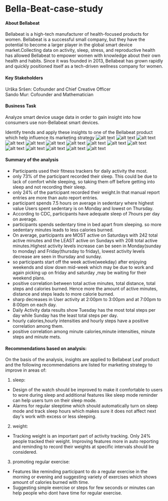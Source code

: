 # Bella-Beat-case-study
#### About Bellabeat

Bellabeat is a high-tech manufacturer of health-focused products for women. Bellabeat is a successful small company, but they have the potential to become a larger player in the global smart device market.Collecting data on activity, sleep, stress, and reproductive health has allowed Bellabeat to empower women with knowledge about their own health and habits. Since it was founded in 2013, Bellabeat has grown rapidly and quickly positioned itself as a tech-driven wellness company for women.

#### Key Stakeholders

Urška Sršen: Cofounder and Chief Creative Officer\
Sando Mur: Cofounder and Mathematician
#### Business Task
Analyze smart device usage data in order to gain insight into how consumers use non-Bellabeat smart devices.

Identify trends and apply these insights to one of the Bellabeat product which help influence its marketing strategy
![alt text](https://www.kaggleusercontent.com/kf/68384773/eyJhbGciOiJkaXIiLCJlbmMiOiJBMTI4Q0JDLUhTMjU2In0..pDnhaiRoxXnyTS_K3iiAJg.a5tBnMJ9vQu_A4sgw3k2zRa_Nju7aqjm8IDihKXMstLdfDr4IAfhsRAKWd--Eu5nQCK2xO6XHkW6K-DteSnnxOALgaKfZSrUsJdZ6XULPL_Ab69-L6Z4AapC_DxiYfbmCDEVKjIRIFJ1aMyBOUzhUUL8bSO4QIG_i6uNHfTMcHTQIMCYy2eAHKfVu4BXFR6LeXJV-DwajiJkbVNfVI95KgavSe-7A3Hl_Myez2uHg5QYrKB3rUXHbWuyT8ErtGjbwFGr4kY69yQ7iF7lgeaEFjDkeIcfueCSXy2YtmM3Qka1cgHkPwVW8RrNUOtQDgA01uPQLNXHXaUK7Tf6yJYGATMbitMm0UzK92qwlLFSg2K85O9aW7shFdRAe-8YOhq2t5J003-Hh2YkrylEn-mTZKRfxtG1Lo5-40dzIBxr8zBNbWg1PRrwCOrElSkt9G8j3iswJUKReOAFpfI3g-G4fC4y8Ui09yO-jZnRc13SEyD-znt4sh2-ljdjVP6Y6NG7gOcRhjbs9tOhJUlF6ojww0-_WzPDPP8tYVdv6Pv6E6soEVt-EZgZtebTx3jAWU-sQRzv06IQnyLo-GTUlG5fokHKZ7_yJbaR6mrTTINDJdyZbKu0CteD2G3seHN5-l9dy3a_1K_5EkFVh67ZUIPwQyTGYFnTDaaq2cnf-nOUfI0.RX-EEjJcyk3LAD_v8JSciw/__results___files/__results___29_0.png)
![alt text](https://www.kaggleusercontent.com/kf/68384773/eyJhbGciOiJkaXIiLCJlbmMiOiJBMTI4Q0JDLUhTMjU2In0..pDnhaiRoxXnyTS_K3iiAJg.a5tBnMJ9vQu_A4sgw3k2zRa_Nju7aqjm8IDihKXMstLdfDr4IAfhsRAKWd--Eu5nQCK2xO6XHkW6K-DteSnnxOALgaKfZSrUsJdZ6XULPL_Ab69-L6Z4AapC_DxiYfbmCDEVKjIRIFJ1aMyBOUzhUUL8bSO4QIG_i6uNHfTMcHTQIMCYy2eAHKfVu4BXFR6LeXJV-DwajiJkbVNfVI95KgavSe-7A3Hl_Myez2uHg5QYrKB3rUXHbWuyT8ErtGjbwFGr4kY69yQ7iF7lgeaEFjDkeIcfueCSXy2YtmM3Qka1cgHkPwVW8RrNUOtQDgA01uPQLNXHXaUK7Tf6yJYGATMbitMm0UzK92qwlLFSg2K85O9aW7shFdRAe-8YOhq2t5J003-Hh2YkrylEn-mTZKRfxtG1Lo5-40dzIBxr8zBNbWg1PRrwCOrElSkt9G8j3iswJUKReOAFpfI3g-G4fC4y8Ui09yO-jZnRc13SEyD-znt4sh2-ljdjVP6Y6NG7gOcRhjbs9tOhJUlF6ojww0-_WzPDPP8tYVdv6Pv6E6soEVt-EZgZtebTx3jAWU-sQRzv06IQnyLo-GTUlG5fokHKZ7_yJbaR6mrTTINDJdyZbKu0CteD2G3seHN5-l9dy3a_1K_5EkFVh67ZUIPwQyTGYFnTDaaq2cnf-nOUfI0.RX-EEjJcyk3LAD_v8JSciw/__results___files/__results___45_0.png)
![alt text](https://www.kaggleusercontent.com/kf/68384773/eyJhbGciOiJkaXIiLCJlbmMiOiJBMTI4Q0JDLUhTMjU2In0..pDnhaiRoxXnyTS_K3iiAJg.a5tBnMJ9vQu_A4sgw3k2zRa_Nju7aqjm8IDihKXMstLdfDr4IAfhsRAKWd--Eu5nQCK2xO6XHkW6K-DteSnnxOALgaKfZSrUsJdZ6XULPL_Ab69-L6Z4AapC_DxiYfbmCDEVKjIRIFJ1aMyBOUzhUUL8bSO4QIG_i6uNHfTMcHTQIMCYy2eAHKfVu4BXFR6LeXJV-DwajiJkbVNfVI95KgavSe-7A3Hl_Myez2uHg5QYrKB3rUXHbWuyT8ErtGjbwFGr4kY69yQ7iF7lgeaEFjDkeIcfueCSXy2YtmM3Qka1cgHkPwVW8RrNUOtQDgA01uPQLNXHXaUK7Tf6yJYGATMbitMm0UzK92qwlLFSg2K85O9aW7shFdRAe-8YOhq2t5J003-Hh2YkrylEn-mTZKRfxtG1Lo5-40dzIBxr8zBNbWg1PRrwCOrElSkt9G8j3iswJUKReOAFpfI3g-G4fC4y8Ui09yO-jZnRc13SEyD-znt4sh2-ljdjVP6Y6NG7gOcRhjbs9tOhJUlF6ojww0-_WzPDPP8tYVdv6Pv6E6soEVt-EZgZtebTx3jAWU-sQRzv06IQnyLo-GTUlG5fokHKZ7_yJbaR6mrTTINDJdyZbKu0CteD2G3seHN5-l9dy3a_1K_5EkFVh67ZUIPwQyTGYFnTDaaq2cnf-nOUfI0.RX-EEjJcyk3LAD_v8JSciw/__results___files/__results___47_0.png)
![alt text](https://www.kaggleusercontent.com/kf/68384773/eyJhbGciOiJkaXIiLCJlbmMiOiJBMTI4Q0JDLUhTMjU2In0..pDnhaiRoxXnyTS_K3iiAJg.a5tBnMJ9vQu_A4sgw3k2zRa_Nju7aqjm8IDihKXMstLdfDr4IAfhsRAKWd--Eu5nQCK2xO6XHkW6K-DteSnnxOALgaKfZSrUsJdZ6XULPL_Ab69-L6Z4AapC_DxiYfbmCDEVKjIRIFJ1aMyBOUzhUUL8bSO4QIG_i6uNHfTMcHTQIMCYy2eAHKfVu4BXFR6LeXJV-DwajiJkbVNfVI95KgavSe-7A3Hl_Myez2uHg5QYrKB3rUXHbWuyT8ErtGjbwFGr4kY69yQ7iF7lgeaEFjDkeIcfueCSXy2YtmM3Qka1cgHkPwVW8RrNUOtQDgA01uPQLNXHXaUK7Tf6yJYGATMbitMm0UzK92qwlLFSg2K85O9aW7shFdRAe-8YOhq2t5J003-Hh2YkrylEn-mTZKRfxtG1Lo5-40dzIBxr8zBNbWg1PRrwCOrElSkt9G8j3iswJUKReOAFpfI3g-G4fC4y8Ui09yO-jZnRc13SEyD-znt4sh2-ljdjVP6Y6NG7gOcRhjbs9tOhJUlF6ojww0-_WzPDPP8tYVdv6Pv6E6soEVt-EZgZtebTx3jAWU-sQRzv06IQnyLo-GTUlG5fokHKZ7_yJbaR6mrTTINDJdyZbKu0CteD2G3seHN5-l9dy3a_1K_5EkFVh67ZUIPwQyTGYFnTDaaq2cnf-nOUfI0.RX-EEjJcyk3LAD_v8JSciw/__results___files/__results___49_1.png)
![alt text](https://www.kaggleusercontent.com/kf/68384773/eyJhbGciOiJkaXIiLCJlbmMiOiJBMTI4Q0JDLUhTMjU2In0..pDnhaiRoxXnyTS_K3iiAJg.a5tBnMJ9vQu_A4sgw3k2zRa_Nju7aqjm8IDihKXMstLdfDr4IAfhsRAKWd--Eu5nQCK2xO6XHkW6K-DteSnnxOALgaKfZSrUsJdZ6XULPL_Ab69-L6Z4AapC_DxiYfbmCDEVKjIRIFJ1aMyBOUzhUUL8bSO4QIG_i6uNHfTMcHTQIMCYy2eAHKfVu4BXFR6LeXJV-DwajiJkbVNfVI95KgavSe-7A3Hl_Myez2uHg5QYrKB3rUXHbWuyT8ErtGjbwFGr4kY69yQ7iF7lgeaEFjDkeIcfueCSXy2YtmM3Qka1cgHkPwVW8RrNUOtQDgA01uPQLNXHXaUK7Tf6yJYGATMbitMm0UzK92qwlLFSg2K85O9aW7shFdRAe-8YOhq2t5J003-Hh2YkrylEn-mTZKRfxtG1Lo5-40dzIBxr8zBNbWg1PRrwCOrElSkt9G8j3iswJUKReOAFpfI3g-G4fC4y8Ui09yO-jZnRc13SEyD-znt4sh2-ljdjVP6Y6NG7gOcRhjbs9tOhJUlF6ojww0-_WzPDPP8tYVdv6Pv6E6soEVt-EZgZtebTx3jAWU-sQRzv06IQnyLo-GTUlG5fokHKZ7_yJbaR6mrTTINDJdyZbKu0CteD2G3seHN5-l9dy3a_1K_5EkFVh67ZUIPwQyTGYFnTDaaq2cnf-nOUfI0.RX-EEjJcyk3LAD_v8JSciw/__results___files/__results___51_0.png)
![alt text](https://www.kaggleusercontent.com/kf/68384773/eyJhbGciOiJkaXIiLCJlbmMiOiJBMTI4Q0JDLUhTMjU2In0..pDnhaiRoxXnyTS_K3iiAJg.a5tBnMJ9vQu_A4sgw3k2zRa_Nju7aqjm8IDihKXMstLdfDr4IAfhsRAKWd--Eu5nQCK2xO6XHkW6K-DteSnnxOALgaKfZSrUsJdZ6XULPL_Ab69-L6Z4AapC_DxiYfbmCDEVKjIRIFJ1aMyBOUzhUUL8bSO4QIG_i6uNHfTMcHTQIMCYy2eAHKfVu4BXFR6LeXJV-DwajiJkbVNfVI95KgavSe-7A3Hl_Myez2uHg5QYrKB3rUXHbWuyT8ErtGjbwFGr4kY69yQ7iF7lgeaEFjDkeIcfueCSXy2YtmM3Qka1cgHkPwVW8RrNUOtQDgA01uPQLNXHXaUK7Tf6yJYGATMbitMm0UzK92qwlLFSg2K85O9aW7shFdRAe-8YOhq2t5J003-Hh2YkrylEn-mTZKRfxtG1Lo5-40dzIBxr8zBNbWg1PRrwCOrElSkt9G8j3iswJUKReOAFpfI3g-G4fC4y8Ui09yO-jZnRc13SEyD-znt4sh2-ljdjVP6Y6NG7gOcRhjbs9tOhJUlF6ojww0-_WzPDPP8tYVdv6Pv6E6soEVt-EZgZtebTx3jAWU-sQRzv06IQnyLo-GTUlG5fokHKZ7_yJbaR6mrTTINDJdyZbKu0CteD2G3seHN5-l9dy3a_1K_5EkFVh67ZUIPwQyTGYFnTDaaq2cnf-nOUfI0.RX-EEjJcyk3LAD_v8JSciw/__results___files/__results___53_0.png)
![alt text](https://www.kaggleusercontent.com/kf/68384773/eyJhbGciOiJkaXIiLCJlbmMiOiJBMTI4Q0JDLUhTMjU2In0..pDnhaiRoxXnyTS_K3iiAJg.a5tBnMJ9vQu_A4sgw3k2zRa_Nju7aqjm8IDihKXMstLdfDr4IAfhsRAKWd--Eu5nQCK2xO6XHkW6K-DteSnnxOALgaKfZSrUsJdZ6XULPL_Ab69-L6Z4AapC_DxiYfbmCDEVKjIRIFJ1aMyBOUzhUUL8bSO4QIG_i6uNHfTMcHTQIMCYy2eAHKfVu4BXFR6LeXJV-DwajiJkbVNfVI95KgavSe-7A3Hl_Myez2uHg5QYrKB3rUXHbWuyT8ErtGjbwFGr4kY69yQ7iF7lgeaEFjDkeIcfueCSXy2YtmM3Qka1cgHkPwVW8RrNUOtQDgA01uPQLNXHXaUK7Tf6yJYGATMbitMm0UzK92qwlLFSg2K85O9aW7shFdRAe-8YOhq2t5J003-Hh2YkrylEn-mTZKRfxtG1Lo5-40dzIBxr8zBNbWg1PRrwCOrElSkt9G8j3iswJUKReOAFpfI3g-G4fC4y8Ui09yO-jZnRc13SEyD-znt4sh2-ljdjVP6Y6NG7gOcRhjbs9tOhJUlF6ojww0-_WzPDPP8tYVdv6Pv6E6soEVt-EZgZtebTx3jAWU-sQRzv06IQnyLo-GTUlG5fokHKZ7_yJbaR6mrTTINDJdyZbKu0CteD2G3seHN5-l9dy3a_1K_5EkFVh67ZUIPwQyTGYFnTDaaq2cnf-nOUfI0.RX-EEjJcyk3LAD_v8JSciw/__results___files/__results___55_1.png)
![alt text](https://www.kaggleusercontent.com/kf/68384773/eyJhbGciOiJkaXIiLCJlbmMiOiJBMTI4Q0JDLUhTMjU2In0..pDnhaiRoxXnyTS_K3iiAJg.a5tBnMJ9vQu_A4sgw3k2zRa_Nju7aqjm8IDihKXMstLdfDr4IAfhsRAKWd--Eu5nQCK2xO6XHkW6K-DteSnnxOALgaKfZSrUsJdZ6XULPL_Ab69-L6Z4AapC_DxiYfbmCDEVKjIRIFJ1aMyBOUzhUUL8bSO4QIG_i6uNHfTMcHTQIMCYy2eAHKfVu4BXFR6LeXJV-DwajiJkbVNfVI95KgavSe-7A3Hl_Myez2uHg5QYrKB3rUXHbWuyT8ErtGjbwFGr4kY69yQ7iF7lgeaEFjDkeIcfueCSXy2YtmM3Qka1cgHkPwVW8RrNUOtQDgA01uPQLNXHXaUK7Tf6yJYGATMbitMm0UzK92qwlLFSg2K85O9aW7shFdRAe-8YOhq2t5J003-Hh2YkrylEn-mTZKRfxtG1Lo5-40dzIBxr8zBNbWg1PRrwCOrElSkt9G8j3iswJUKReOAFpfI3g-G4fC4y8Ui09yO-jZnRc13SEyD-znt4sh2-ljdjVP6Y6NG7gOcRhjbs9tOhJUlF6ojww0-_WzPDPP8tYVdv6Pv6E6soEVt-EZgZtebTx3jAWU-sQRzv06IQnyLo-GTUlG5fokHKZ7_yJbaR6mrTTINDJdyZbKu0CteD2G3seHN5-l9dy3a_1K_5EkFVh67ZUIPwQyTGYFnTDaaq2cnf-nOUfI0.RX-EEjJcyk3LAD_v8JSciw/__results___files/__results___57_1.png)
![alt text](https://www.kaggleusercontent.com/kf/68384773/eyJhbGciOiJkaXIiLCJlbmMiOiJBMTI4Q0JDLUhTMjU2In0..pDnhaiRoxXnyTS_K3iiAJg.a5tBnMJ9vQu_A4sgw3k2zRa_Nju7aqjm8IDihKXMstLdfDr4IAfhsRAKWd--Eu5nQCK2xO6XHkW6K-DteSnnxOALgaKfZSrUsJdZ6XULPL_Ab69-L6Z4AapC_DxiYfbmCDEVKjIRIFJ1aMyBOUzhUUL8bSO4QIG_i6uNHfTMcHTQIMCYy2eAHKfVu4BXFR6LeXJV-DwajiJkbVNfVI95KgavSe-7A3Hl_Myez2uHg5QYrKB3rUXHbWuyT8ErtGjbwFGr4kY69yQ7iF7lgeaEFjDkeIcfueCSXy2YtmM3Qka1cgHkPwVW8RrNUOtQDgA01uPQLNXHXaUK7Tf6yJYGATMbitMm0UzK92qwlLFSg2K85O9aW7shFdRAe-8YOhq2t5J003-Hh2YkrylEn-mTZKRfxtG1Lo5-40dzIBxr8zBNbWg1PRrwCOrElSkt9G8j3iswJUKReOAFpfI3g-G4fC4y8Ui09yO-jZnRc13SEyD-znt4sh2-ljdjVP6Y6NG7gOcRhjbs9tOhJUlF6ojww0-_WzPDPP8tYVdv6Pv6E6soEVt-EZgZtebTx3jAWU-sQRzv06IQnyLo-GTUlG5fokHKZ7_yJbaR6mrTTINDJdyZbKu0CteD2G3seHN5-l9dy3a_1K_5EkFVh67ZUIPwQyTGYFnTDaaq2cnf-nOUfI0.RX-EEjJcyk3LAD_v8JSciw/__results___files/__results___59_1.png)
![alt text](https://www.kaggleusercontent.com/kf/68384773/eyJhbGciOiJkaXIiLCJlbmMiOiJBMTI4Q0JDLUhTMjU2In0..pDnhaiRoxXnyTS_K3iiAJg.a5tBnMJ9vQu_A4sgw3k2zRa_Nju7aqjm8IDihKXMstLdfDr4IAfhsRAKWd--Eu5nQCK2xO6XHkW6K-DteSnnxOALgaKfZSrUsJdZ6XULPL_Ab69-L6Z4AapC_DxiYfbmCDEVKjIRIFJ1aMyBOUzhUUL8bSO4QIG_i6uNHfTMcHTQIMCYy2eAHKfVu4BXFR6LeXJV-DwajiJkbVNfVI95KgavSe-7A3Hl_Myez2uHg5QYrKB3rUXHbWuyT8ErtGjbwFGr4kY69yQ7iF7lgeaEFjDkeIcfueCSXy2YtmM3Qka1cgHkPwVW8RrNUOtQDgA01uPQLNXHXaUK7Tf6yJYGATMbitMm0UzK92qwlLFSg2K85O9aW7shFdRAe-8YOhq2t5J003-Hh2YkrylEn-mTZKRfxtG1Lo5-40dzIBxr8zBNbWg1PRrwCOrElSkt9G8j3iswJUKReOAFpfI3g-G4fC4y8Ui09yO-jZnRc13SEyD-znt4sh2-ljdjVP6Y6NG7gOcRhjbs9tOhJUlF6ojww0-_WzPDPP8tYVdv6Pv6E6soEVt-EZgZtebTx3jAWU-sQRzv06IQnyLo-GTUlG5fokHKZ7_yJbaR6mrTTINDJdyZbKu0CteD2G3seHN5-l9dy3a_1K_5EkFVh67ZUIPwQyTGYFnTDaaq2cnf-nOUfI0.RX-EEjJcyk3LAD_v8JSciw/__results___files/__results___61_1.png)
![alt text](https://www.kaggleusercontent.com/kf/68384773/eyJhbGciOiJkaXIiLCJlbmMiOiJBMTI4Q0JDLUhTMjU2In0..pDnhaiRoxXnyTS_K3iiAJg.a5tBnMJ9vQu_A4sgw3k2zRa_Nju7aqjm8IDihKXMstLdfDr4IAfhsRAKWd--Eu5nQCK2xO6XHkW6K-DteSnnxOALgaKfZSrUsJdZ6XULPL_Ab69-L6Z4AapC_DxiYfbmCDEVKjIRIFJ1aMyBOUzhUUL8bSO4QIG_i6uNHfTMcHTQIMCYy2eAHKfVu4BXFR6LeXJV-DwajiJkbVNfVI95KgavSe-7A3Hl_Myez2uHg5QYrKB3rUXHbWuyT8ErtGjbwFGr4kY69yQ7iF7lgeaEFjDkeIcfueCSXy2YtmM3Qka1cgHkPwVW8RrNUOtQDgA01uPQLNXHXaUK7Tf6yJYGATMbitMm0UzK92qwlLFSg2K85O9aW7shFdRAe-8YOhq2t5J003-Hh2YkrylEn-mTZKRfxtG1Lo5-40dzIBxr8zBNbWg1PRrwCOrElSkt9G8j3iswJUKReOAFpfI3g-G4fC4y8Ui09yO-jZnRc13SEyD-znt4sh2-ljdjVP6Y6NG7gOcRhjbs9tOhJUlF6ojww0-_WzPDPP8tYVdv6Pv6E6soEVt-EZgZtebTx3jAWU-sQRzv06IQnyLo-GTUlG5fokHKZ7_yJbaR6mrTTINDJdyZbKu0CteD2G3seHN5-l9dy3a_1K_5EkFVh67ZUIPwQyTGYFnTDaaq2cnf-nOUfI0.RX-EEjJcyk3LAD_v8JSciw/__results___files/__results___63_1.png)
![alt text](https://www.kaggleusercontent.com/kf/68384773/eyJhbGciOiJkaXIiLCJlbmMiOiJBMTI4Q0JDLUhTMjU2In0..pDnhaiRoxXnyTS_K3iiAJg.a5tBnMJ9vQu_A4sgw3k2zRa_Nju7aqjm8IDihKXMstLdfDr4IAfhsRAKWd--Eu5nQCK2xO6XHkW6K-DteSnnxOALgaKfZSrUsJdZ6XULPL_Ab69-L6Z4AapC_DxiYfbmCDEVKjIRIFJ1aMyBOUzhUUL8bSO4QIG_i6uNHfTMcHTQIMCYy2eAHKfVu4BXFR6LeXJV-DwajiJkbVNfVI95KgavSe-7A3Hl_Myez2uHg5QYrKB3rUXHbWuyT8ErtGjbwFGr4kY69yQ7iF7lgeaEFjDkeIcfueCSXy2YtmM3Qka1cgHkPwVW8RrNUOtQDgA01uPQLNXHXaUK7Tf6yJYGATMbitMm0UzK92qwlLFSg2K85O9aW7shFdRAe-8YOhq2t5J003-Hh2YkrylEn-mTZKRfxtG1Lo5-40dzIBxr8zBNbWg1PRrwCOrElSkt9G8j3iswJUKReOAFpfI3g-G4fC4y8Ui09yO-jZnRc13SEyD-znt4sh2-ljdjVP6Y6NG7gOcRhjbs9tOhJUlF6ojww0-_WzPDPP8tYVdv6Pv6E6soEVt-EZgZtebTx3jAWU-sQRzv06IQnyLo-GTUlG5fokHKZ7_yJbaR6mrTTINDJdyZbKu0CteD2G3seHN5-l9dy3a_1K_5EkFVh67ZUIPwQyTGYFnTDaaq2cnf-nOUfI0.RX-EEjJcyk3LAD_v8JSciw/__results___files/__results___66_0.png)
![alt text](https://www.kaggleusercontent.com/kf/68384773/eyJhbGciOiJkaXIiLCJlbmMiOiJBMTI4Q0JDLUhTMjU2In0..pDnhaiRoxXnyTS_K3iiAJg.a5tBnMJ9vQu_A4sgw3k2zRa_Nju7aqjm8IDihKXMstLdfDr4IAfhsRAKWd--Eu5nQCK2xO6XHkW6K-DteSnnxOALgaKfZSrUsJdZ6XULPL_Ab69-L6Z4AapC_DxiYfbmCDEVKjIRIFJ1aMyBOUzhUUL8bSO4QIG_i6uNHfTMcHTQIMCYy2eAHKfVu4BXFR6LeXJV-DwajiJkbVNfVI95KgavSe-7A3Hl_Myez2uHg5QYrKB3rUXHbWuyT8ErtGjbwFGr4kY69yQ7iF7lgeaEFjDkeIcfueCSXy2YtmM3Qka1cgHkPwVW8RrNUOtQDgA01uPQLNXHXaUK7Tf6yJYGATMbitMm0UzK92qwlLFSg2K85O9aW7shFdRAe-8YOhq2t5J003-Hh2YkrylEn-mTZKRfxtG1Lo5-40dzIBxr8zBNbWg1PRrwCOrElSkt9G8j3iswJUKReOAFpfI3g-G4fC4y8Ui09yO-jZnRc13SEyD-znt4sh2-ljdjVP6Y6NG7gOcRhjbs9tOhJUlF6ojww0-_WzPDPP8tYVdv6Pv6E6soEVt-EZgZtebTx3jAWU-sQRzv06IQnyLo-GTUlG5fokHKZ7_yJbaR6mrTTINDJdyZbKu0CteD2G3seHN5-l9dy3a_1K_5EkFVh67ZUIPwQyTGYFnTDaaq2cnf-nOUfI0.RX-EEjJcyk3LAD_v8JSciw/__results___files/__results___68_0.png)
![alt text](https://www.kaggleusercontent.com/kf/68384773/eyJhbGciOiJkaXIiLCJlbmMiOiJBMTI4Q0JDLUhTMjU2In0..pDnhaiRoxXnyTS_K3iiAJg.a5tBnMJ9vQu_A4sgw3k2zRa_Nju7aqjm8IDihKXMstLdfDr4IAfhsRAKWd--Eu5nQCK2xO6XHkW6K-DteSnnxOALgaKfZSrUsJdZ6XULPL_Ab69-L6Z4AapC_DxiYfbmCDEVKjIRIFJ1aMyBOUzhUUL8bSO4QIG_i6uNHfTMcHTQIMCYy2eAHKfVu4BXFR6LeXJV-DwajiJkbVNfVI95KgavSe-7A3Hl_Myez2uHg5QYrKB3rUXHbWuyT8ErtGjbwFGr4kY69yQ7iF7lgeaEFjDkeIcfueCSXy2YtmM3Qka1cgHkPwVW8RrNUOtQDgA01uPQLNXHXaUK7Tf6yJYGATMbitMm0UzK92qwlLFSg2K85O9aW7shFdRAe-8YOhq2t5J003-Hh2YkrylEn-mTZKRfxtG1Lo5-40dzIBxr8zBNbWg1PRrwCOrElSkt9G8j3iswJUKReOAFpfI3g-G4fC4y8Ui09yO-jZnRc13SEyD-znt4sh2-ljdjVP6Y6NG7gOcRhjbs9tOhJUlF6ojww0-_WzPDPP8tYVdv6Pv6E6soEVt-EZgZtebTx3jAWU-sQRzv06IQnyLo-GTUlG5fokHKZ7_yJbaR6mrTTINDJdyZbKu0CteD2G3seHN5-l9dy3a_1K_5EkFVh67ZUIPwQyTGYFnTDaaq2cnf-nOUfI0.RX-EEjJcyk3LAD_v8JSciw/__results___files/__results___70_1.png)
![alt text](https://www.kaggleusercontent.com/kf/68384773/eyJhbGciOiJkaXIiLCJlbmMiOiJBMTI4Q0JDLUhTMjU2In0..pDnhaiRoxXnyTS_K3iiAJg.a5tBnMJ9vQu_A4sgw3k2zRa_Nju7aqjm8IDihKXMstLdfDr4IAfhsRAKWd--Eu5nQCK2xO6XHkW6K-DteSnnxOALgaKfZSrUsJdZ6XULPL_Ab69-L6Z4AapC_DxiYfbmCDEVKjIRIFJ1aMyBOUzhUUL8bSO4QIG_i6uNHfTMcHTQIMCYy2eAHKfVu4BXFR6LeXJV-DwajiJkbVNfVI95KgavSe-7A3Hl_Myez2uHg5QYrKB3rUXHbWuyT8ErtGjbwFGr4kY69yQ7iF7lgeaEFjDkeIcfueCSXy2YtmM3Qka1cgHkPwVW8RrNUOtQDgA01uPQLNXHXaUK7Tf6yJYGATMbitMm0UzK92qwlLFSg2K85O9aW7shFdRAe-8YOhq2t5J003-Hh2YkrylEn-mTZKRfxtG1Lo5-40dzIBxr8zBNbWg1PRrwCOrElSkt9G8j3iswJUKReOAFpfI3g-G4fC4y8Ui09yO-jZnRc13SEyD-znt4sh2-ljdjVP6Y6NG7gOcRhjbs9tOhJUlF6ojww0-_WzPDPP8tYVdv6Pv6E6soEVt-EZgZtebTx3jAWU-sQRzv06IQnyLo-GTUlG5fokHKZ7_yJbaR6mrTTINDJdyZbKu0CteD2G3seHN5-l9dy3a_1K_5EkFVh67ZUIPwQyTGYFnTDaaq2cnf-nOUfI0.RX-EEjJcyk3LAD_v8JSciw/__results___files/__results___72_1.png)
#### Summary of the analysis

* Participants used their fitness trackers for daily activity the most.
* only 73% of the participant recorded their sleep. This could be due to lack of comfort while sleeping, so taking them off before getting into sleep and not recording their sleep.
* only 24% of the participant recorded their weight.In that manual report entries are more than auto report entries.
* participant spends 7.5 hours on average in sedentary where highest value Users spent sedentary is on Monday and lowest on Thursday.
* According to CDC, participants have adequate sleep of 7hours per day on average.
* participants spends sedentary time in bed apart from sleeping. so more sedentary minutes leads to less calories burned.
* On average, participants are MOST active on Saturdays with 242 total active minutes and the LEAST active on Sundays with 208 total active minutes.Highest activity levels increase can be seen in Monday(sunday to monday) and Friday(thursday to friday), lowest activity levels decrease are seen in thursday and sunday.
* so participants start off the week active(weekday) after enjoying weekends and slow down mid-week which may be due to work and again picking up on friday and saturday ,may be waiting for their weekend plans.
* positive correlation between total active minutes, total distance, total steps and calories burned. Hence more the amount of active minutes, distance and steps leads to more calorie burned.
* sharp decreases in User activity at 2:00pm to 3:00pm and at 7:00pm to 8:00pm on each day.
* Daily Activity data results show Tuesday has the most total steps per day while Sunday has the least total steps per day.
* hourly calories,hourly intensities and hourly steps have a positive correlation among them.
* positive correlation among minute calories,minute intensities, minute steps and minute mets.
#### Recommendations based on analysis:

On the basis of the analysis, insights are applied to Bellabeat Leaf product and the following recommendations are listed for marketing strategy to improve in areas of:

1. sleep:
* Design of the watch should be improved to make it comfortable to users to wore during sleep and additional features like sleep mode reminder can help users turn on their sleep mode.
* Alarms for regular sleeptime which should automatically turn on sleep mode and track sleep hours which makes sure it does not affect next day's work with excess or less sleeping.
2. weight:
* Tracking weight is an important part of activity tracking. Only 24% people tracked their weight. Improving features more in auto reporting and reminding to record their weights at specific intervals should be considered.
3. promoting regular exercise:
* Features like reminding participant to do a regular exercise in the morning or evening and suggesting variety of exercises which shows amount of calories burned with time.
* Suggesting simple exercise or steps for few seconds or minutes can help people who dont have time for regular exercise.
